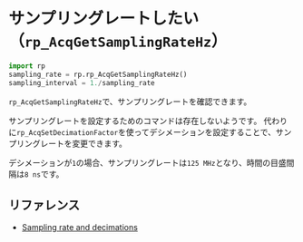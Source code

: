 # サンプリングレートしたい（``rp_AcqGetSamplingRateHz``）

```python
import rp
sampling_rate = rp.rp_AcqGetSamplingRateHz()
sampling_interval = 1./sampling_rate
```

``rp_AcqGetSamplingRateHz``で、サンプリングレートを確認できます。

サンプリングレートを設定するためのコマンドは存在しないようです。
代わりに``rp_AcqSetDecimationFactor``を使ってデシメーションを設定することで、サンプリングレートを変更できます。

デシメーションが``1``の場合、サンプリングレートは``125 MHz``となり、時間の目盛間隔は``8 ns``です。

## リファレンス

- [Sampling rate and decimations](https://redpitaya.readthedocs.io/en/latest/appsFeatures/examples/acquisition/acqRF-samp-and-dec.html)
